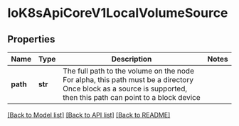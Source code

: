 # IoK8sApiCoreV1LocalVolumeSource

## Properties
Name | Type | Description | Notes
------------ | ------------- | ------------- | -------------
**path** | **str** | The full path to the volume on the node For alpha, this path must be a directory Once block as a source is supported, then this path can point to a block device | 

[[Back to Model list]](../README.md#documentation-for-models) [[Back to API list]](../README.md#documentation-for-api-endpoints) [[Back to README]](../README.md)


